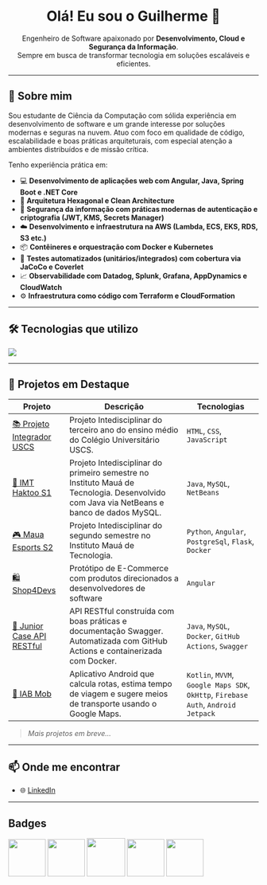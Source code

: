<h1 align="center">Olá! Eu sou o Guilherme 👋</h1>

<p align="center">
  Engenheiro de Software apaixonado por <strong>Desenvolvimento, Cloud e Segurança da Informação</strong>.  
  <br>
  Sempre em busca de transformar tecnologia em soluções escaláveis e eficientes.
</p>

---

## 🚀 Sobre mim

Sou estudante de Ciência da Computação com sólida experiência em desenvolvimento de software e um grande interesse por soluções modernas e seguras na nuvem. Atuo com foco em qualidade de código, escalabilidade e boas práticas arquiteturais, com especial atenção a ambientes distribuídos e de missão crítica.

Tenho experiência prática em:

- 💻 **Desenvolvimento de aplicações web com Angular, Java, Spring Boot e .NET Core**
- 🧩 **Arquitetura Hexagonal e Clean Architecture**
- 🔐 **Segurança da informação com práticas modernas de autenticação e criptografia (JWT, KMS, Secrets Manager)**
- ☁️ **Desenvolvimento e infraestrutura na AWS (Lambda, ECS, EKS, RDS, S3 etc.)**
- 📦 **Contêineres e orquestração com Docker e Kubernetes**
- 🧪 **Testes automatizados (unitários/integrados) com cobertura via JaCoCo e Coverlet**
- 📈 **Observabilidade com Datadog, Splunk, Grafana, AppDynamics e CloudWatch**
- ⚙️ **Infraestrutura como código com Terraform e CloudFormation**

---

## 🛠️ Tecnologias que utilizo

<p align="left">
  <img src="https://skillicons.dev/icons?i=java,angular,python,spring,dotnet,docker,kubernetes,aws,terraform,git,github,mysql,postgres,linux,vscode" />
</p>

---

## 💼 Projetos em Destaque

| Projeto | Descrição | Tecnologias |
|--------|------------|-------------|
| [📚 Projeto Integrador USCS](https://guifami.github.io/Integrator-Project-Uscs/) | Projeto Intedisciplinar do terceiro ano do ensino médio do Colégio Universitário USCS. | `HTML`, `CSS`, `JavaScript` |
| [🧠 IMT Haktoo S1](https://github.com/guifami/IMT-Haktoo-S1) | Projeto Intedisciplinar do primeiro semestre no Instituto Mauá de Tecnologia. Desenvolvido com Java via NetBeans e banco de dados MySQL. | `Java`, `MySQL`, `NetBeans` |
| [🎮 Maua Esports S2](https://guifami.github.io/IMT-MauaEsports-S2/) | Projeto Intedisciplinar do segundo semestre no Instituto Mauá de Tecnologia. | `Python`, `Angular`, `PostgreSql`, `Flask`, `Docker` |
| [🛍️ Shop4Devs](https://guifami.github.io/shop-4-devs-frontend/) | Protótipo de E-Commerce com produtos direcionados a desenvolvedores de software | `Angular` |
| [🔧 Junior Case API RESTful](https://github.com/guifami/Junior-Case-Spring-Boot-Restful-Api) | API RESTful construída com boas práticas e documentação Swagger. Automatizada com GitHub Actions e containerizada com Docker. | `Java`, `MySQL`, `Docker`, `GitHub Actions`, `Swagger` |
| [🚗 IAB Mob](https://github.com/guifami/projeto-iabmob-kotlin) | Aplicativo Android que calcula rotas, estima tempo de viagem e sugere meios de transporte usando o Google Maps. | `Kotlin`, `MVVM`, `Google Maps SDK`, `OkHttp`, `Firebase Auth`, `Android Jetpack` |

> _Mais projetos em breve..._

---

## 📫 Onde me encontrar

- 🌐 [LinkedIn](https://www.linkedin.com/in/guilherme-ruiz-da-silva-007005228/)

---

## Badges
<p align="left">
    <img src="https://d1.awsstatic.com/training-and-certification/certification-badges/AWS-Certified-Solutions-Architect-Associate_badge.3419559c682629072f1eb968d59dea0741772c0f.png" width="75" />
    <img src="https://d1.awsstatic.com/training-and-certification/certification-badges/AWS-Certified-Cloud-Practitioner_badge.634f8a21af2e0e956ed8905a72366146ba22b74c.png" width="75" />
    <img src="https://brasilopenbadge.com.br/badge/629.png?nocache=328768524" width="77" />
    <img src="https://brasilopenbadge.com.br/badge/4738.png?nocache=327523418" width="75" />
    <img src="https://brasilopenbadge.com.br/badge/658.png?nocache=329166070" width="75" />
</p>
